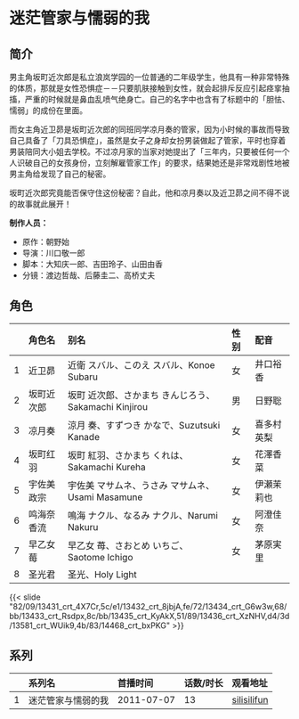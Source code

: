 # 迷茫管家与懦弱的我


## 简介

男主角坂町近次郎是私立浪岚学园的一位普通的二年级学生，他具有一种非常特殊的体质，那就是女性恐惧症－－只要肌肤接触到女性，就会起排斥反应引起痉挛抽搐，严重的时候就是鼻血乱喷气绝身亡。自己的名字中也含有了标题中的「胆怯、懦弱」的成份在里面。

而女主角近卫昴是坂町近次郎的同班同学凉月奏的管家，因为小时候的事故而导致自己具备了「刀具恐惧症」，虽然是女子之身却女扮男装做起了管家，平时也穿着男装陪同大小姐去学校。不过凉月家的当家对她提出了「三年内，只要被任何一个人识破自己的女孩身份，立刻解雇管家工作」的要求，结果她还是非常戏剧性地被男主角给发现了自己的秘密。

坂町近次郎究竟能否保守住这份秘密？自此，他和凉月奏以及近卫昴之间不得不说的故事就此展开！

**制作人员：**
- 原作：朝野始
- 导演：川口敬一郎
- 脚本：大知庆一郎、吉田玲子、山田由香
- 分镜：渡边哲哉、后藤圭二、高桥丈夫

## 角色

|     |   角色名   |   别名  | 性别 |  配音  |
|:--- |:------  |:----      |:---  |:--   |
| 1 | 近卫昴 | 近衛 スバル、このえ スバル、Konoe Subaru | 女 | 井口裕香 |
| 2 | 坂町近次郎 | 坂町 近次郎、さかまち きんじろう、Sakamachi Kinjirou | 男 | 日野聡 |
| 3 | 凉月奏 | 涼月 奏、すずつき かなで、Suzutsuki Kanade | 女 | 喜多村英梨 |
| 4 | 坂町红羽 | 坂町 紅羽、さかまち くれは、Sakamachi Kureha | 女 | 花澤香菜 |
| 5 | 宇佐美政宗 | 宇佐美 マサムネ、うさみ マサムネ、Usami Masamune | 女 | 伊瀬茉莉也 |
| 6 | 鸣海奈香流 | 鳴海 ナクル、なるみ ナクル、Narumi Nakuru | 女 | 阿澄佳奈 |
| 7 | 早乙女莓 | 早乙女 苺、さおとめ いちご、Saotome Ichigo | 女 | 茅原実里 |
| 8 | 圣光君 | 圣光、Holy Light |  |  |

{{< slide "82/09/13431_crt_4X7Cr,5c/e1/13432_crt_8jbjA,fe/72/13434_crt_G6w3w,68/bb/13433_crt_Rsdpx,8c/bb/13435_crt_KyAkX,51/89/13436_crt_XzNHV,d4/3d/13581_crt_WUik9,4b/83/14468_crt_bxPKG" >}}

## 系列

|     |   系列名   |   首播时间  | 话数/时长  | 观看地址 |
|:---  |:------    |:----      |:---       |:---  |
| 1 | 迷茫管家与懦弱的我 | 2011-07-07 | 13 | [silisilifun](https://www.silisilifun.com/vodplay/F477777Z/2/1/)  |



